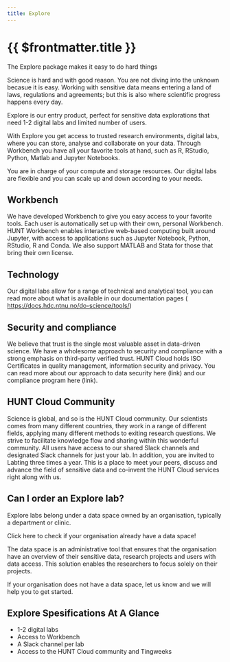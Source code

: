 ```yaml
---
title: Explore
---
```


# {{ $frontmatter.title }}

The Explore package makes it easy to do hard things

Science is hard and with good reason. You are not diving into the unknown becasue it is easy. Working with sensitive data means entering a land of laws, regulations and agreements; but this is also where scientific progress happens every day.

Explore is our entry product, perfect for sensitive data explorations that need 1-2 digital labs and limited number of users.

With Explore you get access to trusted research environments, digital labs, where you can store, analyse and collaborate on your data. Through Workbench you have all your favorite tools at hand, such as R, RStudio, Python, Matlab and Jupyter Notebooks.

You are in charge of your compute and storage resources. Our digital labs are flexible and you can scale up and down according to your needs.

## Workbench

We have developed Workbench to give you easy access to your favorite tools. Each user is automatically set up with their own, personal Workbench. HUNT Workbench enables interactive web-based computing built around Jupyter, with access to applications such as Jupyter Notebook, Python, RStudio, R and Conda. We also support MATLAB and Stata for those that bring their own license.

## Technology

Our digital labs allow for a range of technical and analytical tool, you can read more about what is available in our documentation pages ( https://docs.hdc.ntnu.no/do-science/tools/)

## Security and compliance

We believe that trust is the single most valuable asset in data-driven science. We have a wholesome approach to security and compliance with a strong emphasis on third-party verified trust. HUNT Cloud holds ISO Certificates in quality management, information security and privacy. You can read more about our approach to data security here (link) and our compliance program here (link).

## HUNT Cloud Community

Science is global, and so is the HUNT Cloud community. Our scientists comes from many different countries, they work in a range of different fields, applying many different methods to exiting research questions. We strive to facilitate knowledge flow and sharing within this wonderful community. All users have access to our shared Slack channels and designated Slack channels for just your lab. In addition, you are invited to Labting three times a year. This is a place to meet your peers, discuss and advance the field of sensitive data and co-invent the HUNT Cloud services right along with us.

## Can I order an Explore lab?

Explore labs belong under a data space owned by an organisation, typically a department or clinic.

Click here to check if your organisation already have a data space!

The data space is an administrative tool that ensures that the organisation have an overview of their sensitive data, research projects and users with data access. This solution enables the researchers to focus solely on their projects.

If your organisation does not have a data space, let us know and we will help you to get started.

## Explore Spesifications At A Glance

- 1-2 digital labs
- Access to Workbench
- A Slack channel per lab
- Access to the HUNT Cloud community and Tingweeks
